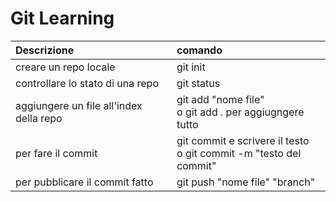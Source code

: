 # Git Learning


| Descrizione                             | comando                                                      |
| :-------------------------------------- | :----------------------------------------------------------- |
| creare un repo locale                   | git init                                                     |
| controllare lo stato di una repo        | git status                                                   |
| aggiungere un file all'index della repo | git add "nome file" <br>o git add . per aggiugngere tutto    |
| per fare il commit                      | git commit e scrivere il testo<br>o git commit -m "testo del commit" |
| per pubblicare il commit fatto          | git push "nome file" "branch"                                |
